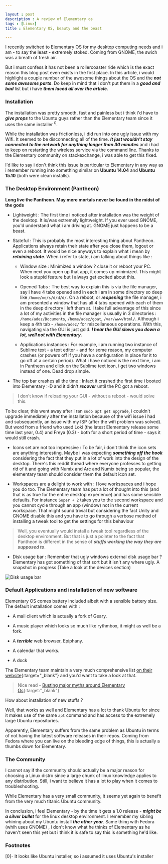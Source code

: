 ```yaml
---

layout : post
description : A review of Elementary os
tags : [Linux]
title : Elementary OS, beauty and the beast

---
```


I recently switched to Elementary OS for my desktop computing needs and i am - to say the least - extremely stoked.
Coming from GNOME, the swich was a breath of fresh air.

But i must confess it has not been a rollercoaster ride which is the exact reason this blog post even exists in the first place.
In this article, i would highlight a couple number of the awesome things about the OS and the ___not some awesome parts___.
Do keep in mind that i don't put them in a ___good and bad___ list but i have ___them laced all over the article___.

### Installation

The installation was pretty smooth, fast and painless but i think i'd have to ___give props___ to
the Ubuntu guys rather than the Elementary team since it uses the same installer <sup>0</sup>.

While the installation was frictionless, i did run into one ugly issue with my Wifi.
It seemed to be disconnecting all of the time. ___It just wouldn't stay connected to the network for anything longer than 30 minutes___ and i had to keep on restarting the wireless service via the command line.
Thanks to the Elementary community on stackexchange, i was able to get this fixed.

I'd like to say i don't think this issue is particular to Elementary in any way as i remember running into something similar on __Ubuntu 14.04__ and __Ubuntu 15.10__ (both were clean installs).

### The Desktop Environment (Pantheon)

__Long live the Pantheon. May mere mortals never be found in the midst of the gods__

- Lightweight : The first time i noticed after installation was the weight of the desktop.
It is/was extremely lightweight. If you ever used GNOME, you'd understand what i am driving at. GNOME just happens to be a beast.

- Stateful : This is probably the most interesting thing about Pantheon. Applications always retain their state after you close them, logout or even a reboot.
It would be nice anyways to explain what i mean by ___retaining state___. When i refer to state, i am talking about things like :

	- Window size : Minimized a window ? close it or reboot your PC. When next you open up that app, it comes up minimized.
	  This might look a stupid feature but i always get excited about this.

	- Opened Tabs : The best way to explain this is via the file manager, say i have 4 tabs opened and in each i am in some directory so deep like `/home/me/s/d/d/d/`.
	  On a reboot, or ___reopening___ the file manager, i am presented a window that has all 4 tabs opened with each of them in the deep directory i left them at.
	  I take full advantage of this since a lot of my activities in the file manager is usually in 3 directories : `/home/adez/Documents`, `/home/adez/goat`, `/var/www/html/`.
	  Although i keep a 4th tab - `/home/adez/` for miscellaneous operations. With this, navigating via the GUI is just gold. ___I hear the GUI slows you down a lot, well not with Elementary.___

	- Applications instances : For example, i am running two instance of Sublime text - a text editor - and for some reason, my computer crashes
	(or powers off if you have a configuration in place for it to go off at a certain period).
	What i have noticed is the next time, i am in Pantheon and click on the Sublime text icon, i  get two windows instead of one. Dead drop simple.

- The top bar crashes all the time : Infact it crashed the first time i booted into Elementary :-D and it didn't ___recover___ until the PC got a reboot.

> I don't know if reloading your GUI - without a reboot - would solve this.

To be clear, this went away after i ran `sudo apt get upgrade`, i couldn't upgrade immediately after the installation because of the wifi
issue i had and subsequently, an issue with my ISP (after the wifi problem was solved).
But word from a friend who used Loki (the latest Elementary release some time last year, 0.4) and Freya (0.3) - both for a short period of time - says it would still crash.

- Icons set are not too impressive : To be fair, i don't think the icon sets are anything interesting.
Maybe i was expecting ___something off the hook___ considering the fact that they put in a lot of work into the design of the desktop.
There's this reddit thread where everyone professes to getting rid of it and going with Numix and Arc and Numix being so popular, the elementary team should consider them the default icon set.

- Workspaces are a delight to work with : I love workspaces and i hope you do too.
The Elementary team has put a lot of thought into this (and that is as true for the entire desktop experience) and has some sensible defaults.
For instance `Super + 2` takes you to the second workspace and you cannot cycle through an app (window) not in the current workspace.
That might sound trivial but considering the fact Unity and GNOME disable this and you have to go through a verbose method of installing a tweak tool to get the settings for this behaviour

> Well, you eventually would install a tweak tool regardless of the desktop environment. But that is just a pointer to the fact
> that Pantheon is different in the sense of ___stuffs working the way they are supposed to___.

- Disk usage bar : Remember that ugly windows external disk usage bar ? Elementary has got something of that sort but it isn't any where ugly.
A snapshot in progress (Take a look at the devices section)

![Disk usage bar]({{site.baseurl}}/assets/img/pantheon-files.png)


### Default Applications and installation of new software

Elementary OS comes battery included albeit with a sensible battery size. The default installation comes with :

- A mail client which is actually a fork of Geary.

- A music player which looks so much like rythmbox, it might as well be a fork.

- A ___terrible___ web browser, Epiphany.

- A calendar that works.

- A dock

The Elementary team maintain a very much comprehensive list [on their website][elementary]{:target="_blank"} and you'd want to take a look at that.

> Nice read - [Busting major myths around Elementary Os](https://medium.com/elementaryos/busting-major-myths-around-elementary-os-bd966402a9c2#.81r8vezmk){:target:"_blank"}

How about installation of new stuffs ?

Well, that works as well and Elementary has a lot to thank Ubuntu for since it makes use of the same `apt` command and has access to the extremely large Ubuntu repositories.

Apparently, Elementary suffers from the same problem as Ubuntu in terms of not having the latest software releases in their repos.
Coming from Fedora where you can live on the bleeding edge of things, this is actually a thumbs down for Elementary.

### The Community

I cannot say if the community should actually be a major reason for choosing a Linux distro since a large chunk of linux knowledge applies to any distribution.
Still, i want to believe it has a lot to play when it comes to troubleshooting.

While Elementary has a very small community, it seems yet again to benefit from the very much titanic Ubuntu community.

In conclusion, i feel Elementary - by the time it gets a 1.0 release - ___might be a silver bullet___ for the linux desktop environment.
I remember my sibling whining about my Ubuntu install ___the other year___. Same thing with Fedora (whih uses GNOME) , i don't know what he thinks of Elementary as he
haven't seen this yet but i think it is safe to say this is something he'd like.

### Footnotes

[0]- It looks like Ubuntu installer, so i assumed it uses Ubuntu's installer


[elementary]: https://elementary.io


